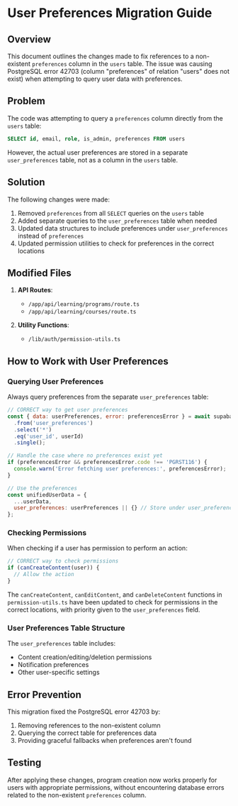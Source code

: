 # User Preferences Migration Guide

## Overview

This document outlines the changes made to fix references to a non-existent `preferences` column in the `users` table. The issue was causing PostgreSQL error 42703 (column "preferences" of relation "users" does not exist) when attempting to query user data with preferences.

## Problem

The code was attempting to query a `preferences` column directly from the `users` table:

```sql
SELECT id, email, role, is_admin, preferences FROM users
```

However, the actual user preferences are stored in a separate `user_preferences` table, not as a column in the `users` table.

## Solution

The following changes were made:

1. Removed `preferences` from all `SELECT` queries on the `users` table
2. Added separate queries to the `user_preferences` table when needed
3. Updated data structures to include preferences under `user_preferences` instead of `preferences`
4. Updated permission utilities to check for preferences in the correct locations

## Modified Files

1. **API Routes**:
   - `/app/api/learning/programs/route.ts`
   - `/app/api/learning/courses/route.ts`

2. **Utility Functions**:
   - `/lib/auth/permission-utils.ts`

## How to Work with User Preferences

### Querying User Preferences

Always query preferences from the separate `user_preferences` table:

```javascript
// CORRECT way to get user preferences
const { data: userPreferences, error: preferencesError } = await supabase
  .from('user_preferences')
  .select('*')
  .eq('user_id', userId)
  .single();

// Handle the case where no preferences exist yet
if (preferencesError && preferencesError.code !== 'PGRST116') {
  console.warn('Error fetching user preferences:', preferencesError);
}

// Use the preferences
const unifiedUserData = {
  ...userData,
  user_preferences: userPreferences || {} // Store under user_preferences
};
```

### Checking Permissions

When checking if a user has permission to perform an action:

```javascript
// CORRECT way to check permissions
if (canCreateContent(user)) {
  // Allow the action
}
```

The `canCreateContent`, `canEditContent`, and `canDeleteContent` functions in `permission-utils.ts` have been updated to check for permissions in the correct locations, with priority given to the `user_preferences` field.

### User Preferences Table Structure

The `user_preferences` table includes:

- Content creation/editing/deletion permissions
- Notification preferences
- Other user-specific settings

## Error Prevention

This migration fixed the PostgreSQL error 42703 by:

1. Removing references to the non-existent column
2. Querying the correct table for preferences data
3. Providing graceful fallbacks when preferences aren't found

## Testing

After applying these changes, program creation now works properly for users with appropriate permissions, without encountering database errors related to the non-existent `preferences` column. 